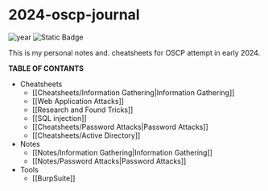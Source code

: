 # 2024-oscp-journal
![year](https://img.shields.io/badge/year-2024-green)  ![Static Badge](https://img.shields.io/badge/course-PEN--200-red?style=flat)

This is my personal notes and. cheatsheets for OSCP attempt in early 2024.  

**TABLE OF CONTANTS**
- Cheatsheets
	- [[Cheatsheets/Information Gathering|Information Gathering]]
	- [[Web Application Attacks]]
	- [[Research and Found Tricks]]
	- [[SQL injection]]
	- [[Cheatsheets/Password Attacks|Password Attacks]]
	- [[Cheatsheets/Active Directory]]
- Notes
	- [[Notes/Information Gathering|Information Gathering]]
	- [[Notes/Password Attacks|Password Attacks]]
- Tools
	- [[BurpSuite]]

